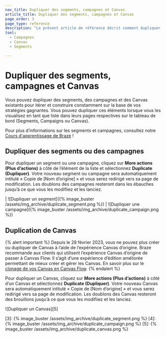 ```yaml
---
nav_title: Dupliquer des segments, campagnes et Canvas
article_title: Dupliquer des segments, campagnes et Canvas
page_order: 3
page_type: reference
description: "Le présent article de référence décrit comment dupliquer des segments, des campagnes et des Canvas pour les réutiliser."
tool: 
  - Campagnes
  - Canvas
  - Segments

---
```


# Dupliquer des segments, campagnes et Canvas

Vous pouvez dupliquer des segments, des campagnes et des Canvas existants pour itérer et construire constamment sur la base de vos stratégies gagnantes. Vous pouvez dupliquer ces éléments lorsque vous les visualisez en tant que liste dans leurs pages respectives sur le tableau de bord (Segments, Campaigns ou Canvas).

Pour plus d’informations sur les segments et campagnes, consultez notre [Cours d'apprentissage de Braze](https://learning.braze.com/quick-overview-segment-and-campaign-setup) !

## Dupliquer des segments ou des campagnes

Pour dupliquer un segment ou une campagne, cliquez sur <i class="fas fa-gear"></i> **More actions (Plus d’actions)** à côté de l’élément de la liste et sélectionnez **Duplicate (Dupliquer)**. Votre nouveau segment ou campagne sera automatiquement intitulé « Copie de [Nom d’origine] » et vous serez redirigé vers sa page de modification. Les doublons des campagnes resteront dans les ébauches jusqu’à ce que vous les modifiiez et les lanciez.

| ![Dupliquer un segment]({% image_buster /assets/img_archive/duplicate_segment.png %}) | ![Dupliquer une campagne]({% image_buster /assets/img_archive/duplicate_campaign.png %})

## Duplication de Canvas

{% alert important %}
Depuis le 28 février 2023, vous ne pouvez plus créer ou dupliquer de Canvas à l’aide de l’expérience Canvas d’origine. Braze recommande aux clients qui utilisent l’expérience Canvas d’origine de passer à Canvas Flow. Il s’agit d’une expérience d’édition améliorée permettant de mieux créer et gérer les Canvas. En savoir plus sur le [clonage de vos Canvas en Canvas Flow]({{site.baseurl}}/user_guide/engagement_tools/canvas/managing_canvases/cloning_canvases/).
{% endalert %}

Pour dupliquer un Canvas, cliquez sur <i class="fas fa-ellipsis-vertical"></i> **More actions (Plus d’actions)** à côté d’un Canvas et sélectionnez **Duplicate (Dupliquer)**. Votre nouveau Canvas sera automatiquement intitulé « Copie de [Nom d’origine] » et vous serez redirigé vers sa page de modification. Les doublons des Canvas resteront des brouillons jusqu’à ce que vous les modifiiez et les lanciez.

![Dupliquer un Canvas][5]


[3]: {% image_buster /assets/img_archive/duplicate_segment.png %}
[4]: {% image_buster /assets/img_archive/duplicate_campaign.png %}
[5]: {% image_buster /assets/img_archive/duplicate_canvas.png %}
